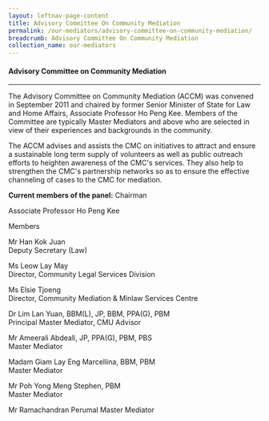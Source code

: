 ```yaml
---
layout: leftnav-page-content
title: Advisory Committee On Community Mediation
permalink: /our-mediators/advisory-committee-on-community-mediation/
breadcrumb: Advisory Committee On Community Mediation
collection_name: our-mediators
---
```


#### Advisory Committee on Community Mediation
---

The Advisory Committee on Community Mediation (ACCM) was convened in September 2011 and chaired by former Senior Minister of State for Law and Home Affairs, Associate Professor Ho Peng Kee. Members of the Committee are typically Master Mediators and above who are selected in view of their experiences and backgrounds in the community.

 
The ACCM advises and assists the CMC on initiatives to attract and ensure a sustainable long term supply of volunteers as well as public outreach efforts to heighten awareness of the CMC's services. They also help to strengthen the CMC's partnership networks so as to ensure the effective channeling of cases to the CMC for mediation.


**Current members of the panel:**
Chairman

Associate Professor Ho Peng Kee


Members    

Mr Han Kok Juan<br>
Deputy Secretary (Law)

Ms Leow Lay May<br>
Director, Community Legal Services Division

Ms Elsie Tjoeng<br>
Director, Community Mediation & Minlaw Services Centre

Dr Lim Lan Yuan, BBM(L), JP, BBM, PPA(G), PBM<br>
Principal Master Mediator, CMU Advisor

Mr Ameerali Abdeali, JP, PPA(G), PBM, PBS<br>
Master Mediator

Madam Giam Lay Eng Marcellina, BBM, PBM<br>
Master Mediator

Mr Poh Yong Meng Stephen, PBM<br>
Master Mediator

Mr Ramachandran Perumal
Master Mediator

